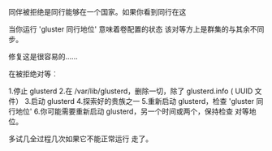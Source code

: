 同伴被拒绝是同行能够在一个国家。如果你看到同行在这

当你运行 'gluster 同行地位' 意味着卷配置的状态
该对等方上是群集的与其余不同步。

修复这是很容易的......

在被拒绝对等︰

1.停止 glusterd
2.在 /var/lib/glusterd，删除一切，除了 glusterd.info (
UUID 文件）
3.启动 glusterd
4.探索好的贵族之一
5.重新启动 glusterd，检查 'gluster 同行地位'
6.你可能需要重新启动 glusterd，另一个时间或两个，保持检查
对等地位。

多试几全过程几次如果它不能正常运行
走了。

